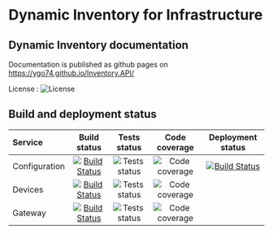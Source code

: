 # Dynamic Inventory for Infrastructure

## Dynamic Inventory documentation

Documentation is published as github pages on <https://ygo74.github.io/Inventory.API/>

License : ![License](https://img.shields.io/github/license/ygo74/Inventory.API)

## Build and deployment status

| Service | Build status | Tests status | Code coverage | Deployment status |
|:------- |:------------:|:------------:|:-------------:|:-----------------:|
| Configuration | [![Build Status](https://dev.azure.com/ygo74/iac/_apis/build/status%2Fconfiguration-api-ci?branchName=master)](https://dev.azure.com/ygo74/iac/_build/latest?definitionId=34&branchName=master) | ![Tests status](https://img.shields.io/azure-devops/tests/ygo74/iac/34?compact_message) | ![Code coverage](https://img.shields.io/azure-devops/coverage/ygo74/iac/34) |[![Build Status](https://dev.azure.com/ygo74/iac/_apis/build/status%2Fconfiguration-api-cd?branchName=master)](https://dev.azure.com/ygo74/iac/_build/latest?definitionId=35&branchName=master) |
| Devices | [![Build Status](https://dev.azure.com/ygo74/iac/_apis/build/status%2Fdevices-api-ci?branchName=refs%2Fpull%2F15%2Fmerge)](https://dev.azure.com/ygo74/iac/_build/latest?definitionId=36&branchName=refs%2Fpull%2F15%2Fmerge) | ![Tests status](https://img.shields.io/azure-devops/tests/ygo74/iac/36?compact_message) | ![Code coverage](https://img.shields.io/azure-devops/coverage/ygo74/iac/36) | |
| Gateway | [![Build Status](https://dev.azure.com/ygo74/iac/_apis/build/status%2Fgateway-api-ci?branchName=refs%2Fpull%2F15%2Fmerge)](https://dev.azure.com/ygo74/iac/_build/latest?definitionId=37&branchName=refs%2Fpull%2F15%2Fmerge) | ![Tests status](https://img.shields.io/azure-devops/tests/ygo74/iac/37?compact_message) | ![Code coverage](https://img.shields.io/azure-devops/coverage/ygo74/iac/37) | |
